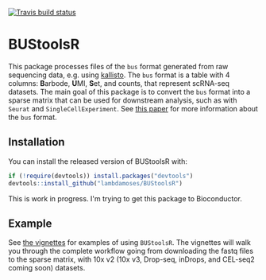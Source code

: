 [![Travis build status](https://travis-ci.org/lambdamoses/BUStoolsR.svg?branch=master)](https://travis-ci.org/lambdamoses/BUStoolsR)

# BUStoolsR

This package processes files of the `bus` format generated from raw sequencing data, e.g. using [kallisto](http://pachterlab.github.io/kallisto/). The `bus` format is a table with 4 columns: **B**arbode, **U**MI, **S**et, and counts, that represent scRNA-seq datasets. The main goal of this package is to convert the `bus` format into a sparse matrix that can be used for downstream analysis, such as with `Seurat` and `SingleCellExperiment`. See [this paper](https://www.biorxiv.org/content/early/2018/11/21/472571) for more information about the `bus` format.

## Installation

You can install the released version of BUStoolsR with:

``` r
if (!require(devtools)) install.packages("devtools")
devtools::install_github("lambdamoses/BUStoolsR")
```

This is work in progress. I'm trying to get this package to Bioconductor.

## Example
See [the vignettes](https://lambdamoses.github.io/BUStoolsR_notebooks/index.html) for examples of using `BUStoolsR`. The vignettes will walk you through the complete workflow going from downloading the fastq files to the sparse matrix, with 10x v2 (10x v3, Drop-seq, inDrops, and CEL-seq2 coming soon) datasets. 
